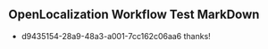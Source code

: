 ## OpenLocalization Workflow Test MarkDown
* d9435154-28a9-48a3-a001-7cc162c06aa6 thanks!

<!--HONumber=Jul16_HO3-->


